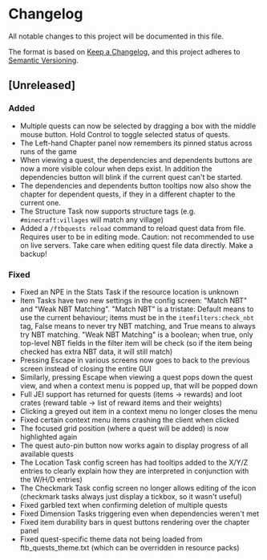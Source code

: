 # Changelog
All notable changes to this project will be documented in this file.

The format is based on [Keep a Changelog](https://keepachangelog.com/en/1.0.0/),
and this project adheres to [Semantic Versioning](https://semver.org/spec/v2.0.0.html).

## [Unreleased]

### Added
- Multiple quests can now be selected by dragging a box with the middle mouse button. Hold Control to toggle selected status of quests.
- The Left-hand Chapter panel now remembers its pinned status across runs of the game
- When viewing a quest, the dependencies and dependents buttons are now a more visible colour when deps exist. In addition the dependencies button will blink if the current quest can't be started.
- The dependencies and dependents button tooltips now also show the chapter for dependent quests, if they in a different chapter to the current one.
- The Structure Task now supports structure tags (e.g. `#minecraft:villages` will match any village)
- Added a `/ftbquests reload` command to reload quest data from file. Requires user to be in editing mode. Caution: not recommended to use on live servers. Take care when editing quest file data directly. Make a backup!

### Fixed
- Fixed an NPE in the Stats Task if the resource location is unknown
- Item Tasks have two new settings in the config screen: "Match NBT" and "Weak NBT Matching". "Match NBT" is a tristate: Default means to use the current behaviour; items must be in the `itemfilters:check_nbt` tag, False means to never try NBT matching, and True means to always try NBT matching. "Weak NBT Matching" is a boolean; when true, only top-level NBT fields in the filter item will be check (so if the item being checked has extra NBT data, it will still match)
- Pressing Escape in various screens now goes to back to the previous screen instead of closing the entire GUI
- Similarly, pressing Escape when viewing a quest pops down the quest view, and when a context menu is popped up, that will be popped down
- Full JEI support has returned for quests (items -> rewards) and loot crates (reward table -> list of reward items and their weights)
- Clicking a greyed out item in a context menu no longer closes the menu
- Fixed certain context menu items crashing the client when clicked
- The focused grid position (where a quest will be added) is now highlighted again
- The quest auto-pin button now works again to display progress of all available quests
- The Location Task config screen has had tooltips added to the X/Y/Z entries to clearly explain how they are interpreted in conjunction with the W/H/D entries)
- The Checkmark Task config screen no longer allows editing of the icon (checkmark tasks always just display a tickbox, so it wasn't useful)
- Fixed garbled text when confirming deletion of multiple quests
- Fixed Dimension Tasks triggering even when dependencies weren't met
- Fixed item durability bars in quest buttons rendering over the chapter panel
- Fixed quest-specific theme data not being loaded from ftb_quests_theme.txt (which can be overridden in resource packs) 

